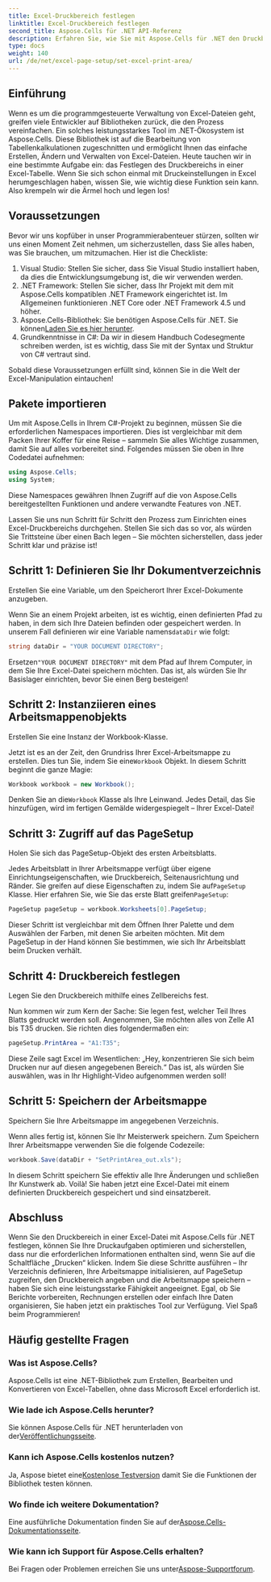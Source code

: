 ```yaml
---
title: Excel-Druckbereich festlegen
linktitle: Excel-Druckbereich festlegen
second_title: Aspose.Cells für .NET API-Referenz
description: Erfahren Sie, wie Sie mit Aspose.Cells für .NET den Druckbereich in einer Excel-Tabelle festlegen. Folgen Sie unserer Schritt-für-Schritt-Anleitung, um Ihre Druckaufgaben zu optimieren.
type: docs
weight: 140
url: /de/net/excel-page-setup/set-excel-print-area/
---
```

## Einführung

Wenn es um die programmgesteuerte Verwaltung von Excel-Dateien geht, greifen viele Entwickler auf Bibliotheken zurück, die den Prozess vereinfachen. Ein solches leistungsstarkes Tool im .NET-Ökosystem ist Aspose.Cells. Diese Bibliothek ist auf die Bearbeitung von Tabellenkalkulationen zugeschnitten und ermöglicht Ihnen das einfache Erstellen, Ändern und Verwalten von Excel-Dateien. Heute tauchen wir in eine bestimmte Aufgabe ein: das Festlegen des Druckbereichs in einer Excel-Tabelle. Wenn Sie sich schon einmal mit Druckeinstellungen in Excel herumgeschlagen haben, wissen Sie, wie wichtig diese Funktion sein kann. Also krempeln wir die Ärmel hoch und legen los!

## Voraussetzungen

Bevor wir uns kopfüber in unser Programmierabenteuer stürzen, sollten wir uns einen Moment Zeit nehmen, um sicherzustellen, dass Sie alles haben, was Sie brauchen, um mitzumachen. Hier ist die Checkliste:

1. Visual Studio: Stellen Sie sicher, dass Sie Visual Studio installiert haben, da dies die Entwicklungsumgebung ist, die wir verwenden werden.
2. .NET Framework: Stellen Sie sicher, dass Ihr Projekt mit dem mit Aspose.Cells kompatiblen .NET Framework eingerichtet ist. Im Allgemeinen funktionieren .NET Core oder .NET Framework 4.5 und höher.
3. Aspose.Cells-Bibliothek: Sie benötigen Aspose.Cells für .NET. Sie können[Laden Sie es hier herunter](https://releases.aspose.com/cells/net/).
4. Grundkenntnisse in C#: Da wir in diesem Handbuch Codesegmente schreiben werden, ist es wichtig, dass Sie mit der Syntax und Struktur von C# vertraut sind.

Sobald diese Voraussetzungen erfüllt sind, können Sie in die Welt der Excel-Manipulation eintauchen!

## Pakete importieren

Um mit Aspose.Cells in Ihrem C#-Projekt zu beginnen, müssen Sie die erforderlichen Namespaces importieren. Dies ist vergleichbar mit dem Packen Ihrer Koffer für eine Reise – sammeln Sie alles Wichtige zusammen, damit Sie auf alles vorbereitet sind. Folgendes müssen Sie oben in Ihre Codedatei aufnehmen:

```csharp
using Aspose.Cells;
using System;
```

Diese Namespaces gewähren Ihnen Zugriff auf die von Aspose.Cells bereitgestellten Funktionen und andere verwandte Features von .NET.

Lassen Sie uns nun Schritt für Schritt den Prozess zum Einrichten eines Excel-Druckbereichs durchgehen. Stellen Sie sich das so vor, als würden Sie Trittsteine über einen Bach legen – Sie möchten sicherstellen, dass jeder Schritt klar und präzise ist!

## Schritt 1: Definieren Sie Ihr Dokumentverzeichnis

Erstellen Sie eine Variable, um den Speicherort Ihrer Excel-Dokumente anzugeben. 

Wenn Sie an einem Projekt arbeiten, ist es wichtig, einen definierten Pfad zu haben, in dem sich Ihre Dateien befinden oder gespeichert werden. In unserem Fall definieren wir eine Variable namens`dataDir` wie folgt:

```csharp
string dataDir = "YOUR DOCUMENT DIRECTORY";
```

 Ersetzen`"YOUR DOCUMENT DIRECTORY"` mit dem Pfad auf Ihrem Computer, in dem Sie Ihre Excel-Datei speichern möchten. Das ist, als würden Sie Ihr Basislager einrichten, bevor Sie einen Berg besteigen!

## Schritt 2: Instanziieren eines Arbeitsmappenobjekts

Erstellen Sie eine Instanz der Workbook-Klasse.

 Jetzt ist es an der Zeit, den Grundriss Ihrer Excel-Arbeitsmappe zu erstellen. Dies tun Sie, indem Sie eine`Workbook` Objekt. In diesem Schritt beginnt die ganze Magie:

```csharp
Workbook workbook = new Workbook();
```

 Denken Sie an die`Workbook` Klasse als Ihre Leinwand. Jedes Detail, das Sie hinzufügen, wird im fertigen Gemälde widergespiegelt – Ihrer Excel-Datei!

## Schritt 3: Zugriff auf das PageSetup

Holen Sie sich das PageSetup-Objekt des ersten Arbeitsblatts.

 Jedes Arbeitsblatt in Ihrer Arbeitsmappe verfügt über eigene Einrichtungseigenschaften, wie Druckbereich, Seitenausrichtung und Ränder. Sie greifen auf diese Eigenschaften zu, indem Sie auf`PageSetup` Klasse. Hier erfahren Sie, wie Sie das erste Blatt greifen`PageSetup`:

```csharp
PageSetup pageSetup = workbook.Worksheets[0].PageSetup;
```

Dieser Schritt ist vergleichbar mit dem Öffnen Ihrer Palette und dem Auswählen der Farben, mit denen Sie arbeiten möchten. Mit dem PageSetup in der Hand können Sie bestimmen, wie sich Ihr Arbeitsblatt beim Drucken verhält.

## Schritt 4: Druckbereich festlegen

Legen Sie den Druckbereich mithilfe eines Zellbereichs fest.

Nun kommen wir zum Kern der Sache: Sie legen fest, welcher Teil Ihres Blatts gedruckt werden soll. Angenommen, Sie möchten alles von Zelle A1 bis T35 drucken. Sie richten dies folgendermaßen ein:

```csharp
pageSetup.PrintArea = "A1:T35";
```

Diese Zeile sagt Excel im Wesentlichen: „Hey, konzentrieren Sie sich beim Drucken nur auf diesen angegebenen Bereich.“ Das ist, als würden Sie auswählen, was in Ihr Highlight-Video aufgenommen werden soll!

## Schritt 5: Speichern der Arbeitsmappe

Speichern Sie Ihre Arbeitsmappe im angegebenen Verzeichnis.

Wenn alles fertig ist, können Sie Ihr Meisterwerk speichern. Zum Speichern Ihrer Arbeitsmappe verwenden Sie die folgende Codezeile:

```csharp
workbook.Save(dataDir + "SetPrintArea_out.xls");
```

In diesem Schritt speichern Sie effektiv alle Ihre Änderungen und schließen Ihr Kunstwerk ab. Voilà! Sie haben jetzt eine Excel-Datei mit einem definierten Druckbereich gespeichert und sind einsatzbereit.

## Abschluss

Wenn Sie den Druckbereich in einer Excel-Datei mit Aspose.Cells für .NET festlegen, können Sie Ihre Druckaufgaben optimieren und sicherstellen, dass nur die erforderlichen Informationen enthalten sind, wenn Sie auf die Schaltfläche „Drucken“ klicken. Indem Sie diese Schritte ausführen – Ihr Verzeichnis definieren, Ihre Arbeitsmappe initialisieren, auf PageSetup zugreifen, den Druckbereich angeben und die Arbeitsmappe speichern – haben Sie sich eine leistungsstarke Fähigkeit angeeignet. Egal, ob Sie Berichte vorbereiten, Rechnungen erstellen oder einfach Ihre Daten organisieren, Sie haben jetzt ein praktisches Tool zur Verfügung. Viel Spaß beim Programmieren!

## Häufig gestellte Fragen

### Was ist Aspose.Cells?
Aspose.Cells ist eine .NET-Bibliothek zum Erstellen, Bearbeiten und Konvertieren von Excel-Tabellen, ohne dass Microsoft Excel erforderlich ist.

### Wie lade ich Aspose.Cells herunter?
 Sie können Aspose.Cells für .NET herunterladen von der[Veröffentlichungsseite](https://releases.aspose.com/cells/net/).

### Kann ich Aspose.Cells kostenlos nutzen?
 Ja, Aspose bietet eine[Kostenlose Testversion](https://releases.aspose.com/) damit Sie die Funktionen der Bibliothek testen können.

### Wo finde ich weitere Dokumentation?
 Eine ausführliche Dokumentation finden Sie auf der[Aspose.Cells-Dokumentationsseite](https://reference.aspose.com/cells/net/).

### Wie kann ich Support für Aspose.Cells erhalten?
 Bei Fragen oder Problemen erreichen Sie uns unter[Aspose-Supportforum](https://forum.aspose.com/c/cells/9).